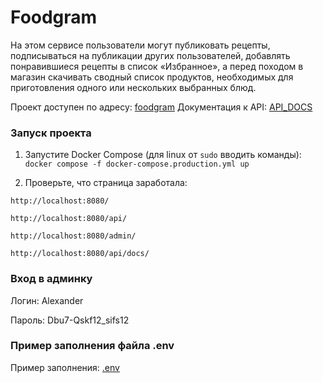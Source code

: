 # Foodgram

На этом сервисе пользователи могут публиковать рецепты, подписываться на публикации других пользователей, добавлять понравившиеся рецепты в список «Избранное», а перед походом в магазин скачивать сводный список продуктов, необходимых для приготовления одного или нескольких выбранных блюд.

Проект доступен по адресу: [foodgram](https://foodgramfoods.ddns.net/)
Документация к API: [API_DOCS](https://foodgramfoods.ddns.net/api/docs/)

### Запуск проекта

1. Запустите Docker Compose (для linux от `sudo` вводить команды): `docker compose -f docker-compose.production.yml up`

2. Проверьте, что страница заработала:

`http://localhost:8080/`

`http://localhost:8080/api/`

`http://localhost:8080/admin/`

`http://localhost:8080/api/docs/`

### Вход в админку

Логин: Alexander

Пароль: Dbu7-Qskf12_sifs12

### Пример заполнения файла .env

Пример заполнения: [.env](https://github.com/WolfMTK/foodgram-project-react/blob/master/.env.example)
